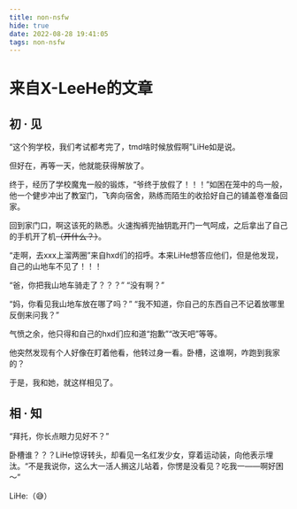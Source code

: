 ```yaml
---
title: non-nsfw
hide: true
date: 2022-08-28 19:41:05
tags: non-nsfw
---
```


# 来自X-LeeHe的文章
## 初 · 见
“这个狗学校，我们考试都考完了，tmd啥时候放假啊”LiHe如是说。

但好在，再等一天，他就能获得解放了。

终于，经历了学校魔鬼一般的锻炼，“爷终于放假了！！！”如困在笼中的鸟一般，他一个健步冲出了教室门，飞奔向宿舍，熟练而陌生的收拾好自己的铺盖卷准备回家。

回到家门口，啊这该死的熟悉。火速掏裤兜抽钥匙开门一气呵成，之后拿出了自己的手机开了机~~（开什么？）~~。

“走啊，去xxx上溜两圈”来自hxd们的招呼。本来LiHe想答应他们，但是他发现，自己的山地车不见了！！！

“爸，你把我山地车骑走了？？？” “没有啊？”

“妈，你看见我山地车放在哪了吗？” “我不知道，你自己的东西自己不记着放哪里反倒来问我？”

气愤之余，他只得和自己的hxd们应和道“抱歉”“改天吧”等等。

他突然发现有个人好像在盯着他看，他转过身一看。卧槽，这谁啊，咋跑到我家的？

于是，我和她，就这样相见了。
## 相 · 知
“拜托，你长点眼力见好不？”

卧槽谁？？？LiHe惊讶转头，却看见一名红发少女，穿着运动装，向他表示埋汰。“不是我说你，这么大一活人搁这儿站着，你愣是没看见？吃我一——啊好困～”

LiHe:（😅）